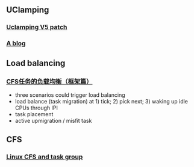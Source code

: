 ## UClamping

### [Uclamping V5 patch](https://lore.kernel.org/lkml/20181029183311.29175-1-patrick.bellasi@arm.com/)

### [A blog](https://www.1024sou.com/article/589657.html)



## Load balancing

### [CFS任务的负载均衡（框架篇）](https://blog.csdn.net/feelabclihu/article/details/105502168?spm=1001.2014.3001.5502)
 - three scenarios could trigger load balancing
  - load balance (task migration) at 1) tick; 2) pick next; 3) waking up idle CPUs through IPI
  - task placement
  - active upmigration / misfit task


## CFS
### [Linux CFS and task group](https://mechpen.github.io/posts/2020-04-27-cfs-group/index.html)
